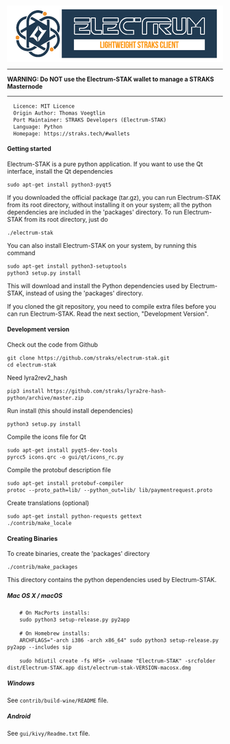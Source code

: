 ![electrum-stak](icons/electrum-github.png)

____________________________________
**__WARNING: Do NOT use the Electrum-STAK wallet to manage a STRAKS Masternode__**
____________________________________

```
  Licence: MIT Licence
  Origin Author: Thomas Voegtlin
  Port Maintainer: STRAKS Developers (Electrum-STAK)
  Language: Python
  Homepage: https://straks.tech/#wallets
```

#### Getting started

Electrum-STAK is a pure python application. If you want to use the
Qt interface, install the Qt dependencies

    sudo apt-get install python3-pyqt5

If you downloaded the official package (tar.gz), you can run
Electrum-STAK from its root directory, without installing it on your
system; all the python dependencies are included in the 'packages'
directory. To run Electrum-STAK from its root directory, just do

    ./electrum-stak

You can also install Electrum-STAK on your system, by running this command

    sudo apt-get install python3-setuptools
    python3 setup.py install

This will download and install the Python dependencies used by
Electrum-STAK, instead of using the 'packages' directory.

If you cloned the git repository, you need to compile extra files
before you can run Electrum-STAK. Read the next section, "Development
Version".


#### Development version

Check out the code from Github

    git clone https://github.com/straks/electrum-stak.git
    cd electrum-stak

Need lyra2rev2_hash

    pip3 install https://github.com/straks/lyra2re-hash-python/archive/master.zip

Run install (this should install dependencies)

    python3 setup.py install

Compile the icons file for Qt

    sudo apt-get install pyqt5-dev-tools
    pyrcc5 icons.qrc -o gui/qt/icons_rc.py

Compile the protobuf description file

    sudo apt-get install protobuf-compiler
    protoc --proto_path=lib/ --python_out=lib/ lib/paymentrequest.proto

Create translations (optional)

    sudo apt-get install python-requests gettext
    ./contrib/make_locale


#### Creating Binaries

To create binaries, create the 'packages' directory

    ./contrib/make_packages

This directory contains the python dependencies used by Electrum-STAK.

##### Mac OS X / macOS

```
    # On MacPorts installs: 
    sudo python3 setup-release.py py2app
    
    # On Homebrew installs: 
    ARCHFLAGS="-arch i386 -arch x86_64" sudo python3 setup-release.py py2app --includes sip
    
    sudo hdiutil create -fs HFS+ -volname "Electrum-STAK" -srcfolder dist/Electrum-STAK.app dist/electrum-stak-VERSION-macosx.dmg
```

##### Windows

See `contrib/build-wine/README` file.


##### Android

See `gui/kivy/Readme.txt` file.
